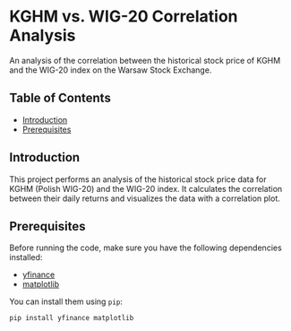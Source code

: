 # KGHM vs. WIG-20 Correlation Analysis

An analysis of the correlation between the historical stock price of KGHM and the WIG-20 index on the Warsaw Stock Exchange.

## Table of Contents

- [Introduction](#introduction)
- [Prerequisites](#prerequisites)

## Introduction

This project performs an analysis of the historical stock price data for KGHM (Polish WIG-20) and the WIG-20 index. It calculates the correlation between their daily returns and visualizes the data with a correlation plot.

## Prerequisites 

Before running the code, make sure you have the following dependencies installed:

- [yfinance](https://pypi.org/project/yfinance/)
- [matplotlib](https://pypi.org/project/matplotlib/)

You can install them using `pip`:

```bash
pip install yfinance matplotlib